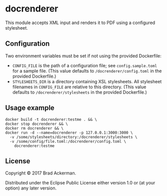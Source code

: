 # docrenderer

This module accepts XML input and renders it to PDF using a configured
stylesheet.

## Configuration

Two environment variables must be set if not using the provided Dockerfile:

* `CONFIG_FILE` is the path of a configuration file; see `config.sample.toml`
for a sample file. (This value defaults to `/docrenderer/config.toml` in the
provided Dockerfile.)
* `STYLESHEETS_DIR` is a directory containing XSL stylesheets. All stylesheet
filenames in `CONFIG_FILE` are relative to this directory. (This value
defaults to `/docrenderer/stylesheets` in the provided Dockerfile.)

## Usage example

    docker build -t docrenderer:testme . && \
    docker stop docrenderer && \
    docker rm docrenderer && \
    docker run -d --name=docrenderer -p 127.0.0.1:3000:3000 \
      -v /some/stylesheets/directory:/docrenderer/stylesheets \
      -v /some/config/file.toml:/docrenderer/config.toml \
        docrenderer:testme

## License

Copyright © 2017 Brad Ackerman.

Distributed under the Eclipse Public License either version 1.0 or (at
your option) any later version.
